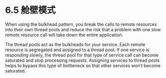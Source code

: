 # 6.5 舱壁模式

When using the bulkhead pattern, you break the calls to remote resources into their own thread pools and reduce the risk that a problem with one slow remote resource call will take down the entire application.

The thread pools act as the bulkheads for your service. Each remote resource is segregated and assigned to a thread pool. If one service is responding slowly, the thread pool for that type of service call can become saturated and stop processing requests. Assigning services to thread pools helps to bypass this type of bottleneck so that other services won’t become saturated.

